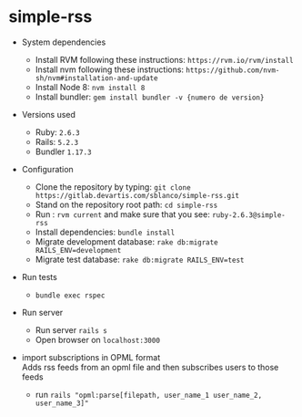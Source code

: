 # simple-rss

* System dependencies 
  * Install RVM following these instructions: `https://rvm.io/rvm/install`
  * Install nvm following these instructions: `https://github.com/nvm-sh/nvm#installation-and-update`
  * Install Node 8: `nvm install 8` 
  * Install bundler: `gem install bundler -v {numero de version}`
  
* Versions used
   * Ruby: `2.6.3`
   * Rails: `5.2.3`
   * Bundler `1.17.3`
  
* Configuration
  * Clone the repository by typing: `git clone https://gitlab.devartis.com/sblanco/simple-rss.git`
  * Stand on the repository root path: `cd simple-rss`
  * Run : `rvm current` and make sure that you see: `ruby-2.6.3@simple-rss`
  * Install dependencies: `bundle install`
  * Migrate development database: `rake db:migrate RAILS_ENV=development`
  * Migrate test database: `rake db:migrate RAILS_ENV=test` 

* Run tests
  * `bundle exec rspec`
  
* Run server
  * Run server `rails s`
  * Open browser on  `localhost:3000`
  
* import subscriptions in OPML format  
   Adds rss feeds from an opml file and then subscribes users to those feeds
  * run `rails "opml:parse[filepath, user_name_1 user_name_2, user_name_3]"`
 